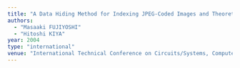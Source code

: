 ```yaml
---
title: "A Data Hiding Method for Indexing JPEG-Coded Images and Theoretical Analyses of Image-Quality"
authors:
  - "Masaaki FUJIYOSHI"
  - "Hitoshi KIYA"
year: 2004
type: "international"
venue: "International Technical Conference on Circuits/Systems, Computers and Communications, pp. 7F3P-49, Matsushima, Japan, 2004-07-07."
---
```

